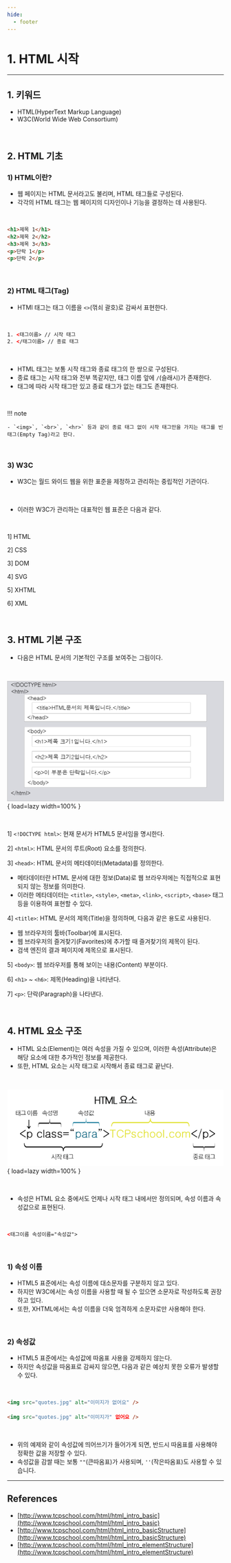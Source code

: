 ```yaml
---
hide:
  - footer
---
```


# 1. HTML 시작

---

## 1. 키워드

- HTML(HyperText Markup Language)
- W3C(World Wide Web Consortium)

<br/>

## 2. HTML 기초

### 1) HTML이란?

- 웹 페이지는 HTML 문서라고도 불리며, HTML 태그들로 구성된다.
- 각각의 HTML 태그는 웹 페이지의 디자인이나 기능을 결정하는 데 사용된다.

<br/>

```html
<h1>제목 1</h1>
<h2>제목 2</h2>
<h3>제목 3</h3>
<p>단락 1</p>
<p>단락 2</p>
```

<br/>

### 2) HTML 태그(Tag)

- HTMl 태그는 태그 이름을 `<>`(꺾쇠 괄호)로 감싸서 표현한다.

<br/>

```html
1. <태그이름> // 시작 태그
2. </태그이름> // 종료 태그
```

<br/>

- HTML 태그는 보통 시작 태그와 종료 태그의 한 쌍으로 구성된다.
- 종료 태그는 시작 태그와 전부 똑같지만, 태그 이름 앞에 `/`(슬래시)가 존재한다.
- 태그에 따라 시작 태그만 있고 종료 태그가 없는 태그도 존재한다.

<br/>

!!! note

    - `<img>`, `<br>`, `<hr>` 등과 같이 종료 태그 없이 시작 태그만을 가지는 태그를 빈 태그(Empty Tag)라고 한다.

<br/>

### 3) W3C

- W3C는 월드 와이드 웹을 위한 표준을 제정하고 관리하는 중립적인 기관이다.

<br/>

- 이러한 W3C가 관리하는 대표적인 웹 표준은 다음과 같다.

<br/>

1] HTML

2] CSS

3] DOM

4] SVG

5] XHTML

6] XML

<br/>

## 3. HTML 기본 구조

- 다음은 HTML 문서의 기본적인 구조를 보여주는 그림이다.

<br/>

![001](https://github.com/SAEMC/Images-Langs/blob/main/html-css/ch-001/001/001.png?raw=true){ load=lazy width=100% }

<br/>

1] `<!DOCTYPE html>`: 현재 문서가 HTML5 문서임을 명시한다.

2] `<html>`: HTML 문서의 루트(Root) 요소를 정의한다.

3] `<head>`: HTML 문서의 메타데이터(Metadata)를 정의한다.

- 메타데이터란 HTML 문서에 대한 정보(Data)로 웹 브라우저에는 직접적으로 표현되지 않는 정보를 의미한다.
- 이러한 메타데이터는 `<title>`, `<style>`, `<meta>`, `<link>`, `<script>`, `<base>` 태그 등을 이용하여 표현할 수 있다.

4] `<title>`: HTML 문서의 제목(Title)을 정의하며, 다음과 같은 용도로 사용된다.

- 웹 브라우저의 툴바(Toolbar)에 표시된다.
- 웹 브라우저의 즐겨찾기(Favorites)에 추가할 때 즐겨찾기의 제목이 된다.
- 검색 엔진의 결과 페이지에 제목으로 표시된다.

5] `<body>`: 웹 브라우저를 통해 보이는 내용(Content) 부분이다.

6] `<h1>` ~ `<h6>`: 제목(Heading)을 나타낸다.

7] `<p>`: 단락(Paragraph)을 나타낸다.

<br/>

## 4. HTML 요소 구조

- HTML 요소(Element)는 여러 속성을 가질 수 있으며, 이러한 속성(Attribute)은 해당 요소에 대한 추가적인 정보를 제공한다.
- 또한, HTML 요소는 시작 태그로 시작해서 종료 태그로 끝난다.

<br/>

![002](https://github.com/SAEMC/Images-Langs/blob/main/html-css/ch-001/001/002.png?raw=true){ load=lazy width=100% }

<br/>

- 속성은 HTML 요소 중에서도 언제나 시작 태그 내에서만 정의되며, 속성 이름과 속성값으로 표현된다.

<br/>

```html
<태그이름 속성이름="속성값">
```

<br/>

### 1) 속성 이름

- HTML5 표준에서는 속성 이름에 대소문자를 구분하지 않고 있다.
- 하지만 W3C에서는 속성 이름을 사용할 때 될 수 있으면 소문자로 작성하도록 권장하고 있다.
- 또한, XHTML에서는 속성 이름을 더욱 엄격하게 소문자로만 사용해야 한다.

<br/>

### 2) 속성값

- HTML5 표준에서는 속성값에 따옴표 사용을 강제하지 않는다.
- 하지만 속성값을 따옴표로 감싸지 않으면, 다음과 같은 예상치 못한 오류가 발생할 수 있다.

<br/>

```html
<img src="quotes.jpg" alt="이미지가 없어요" />

<img src="quotes.jpg" alt="이미지가" 없어요 />
```

<br/>

- 위의 예제와 같이 속성값에 띄어쓰기가 들어가게 되면, 반드시 따옴표를 사용해야 정확한 값을 저장할 수 있다.
- 속성값을 감쌀 때는 보통 `""`(큰따옴표)가 사용되며, `''`(작은따옴표)도 사용할 수 있습니다.

---

## References

- [http://www.tcpschool.com/html/html_intro_basic](http://www.tcpschool.com/html/html_intro_basic)
- [http://www.tcpschool.com/html/html_intro_basicStructure](http://www.tcpschool.com/html/html_intro_basicStructure)
- [http://www.tcpschool.com/html/html_intro_elementStructure](http://www.tcpschool.com/html/html_intro_elementStructure)
